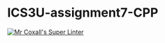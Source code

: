 # ICS3U-assignment7-CPP

[![Mr Coxall's Super Linter](https://github.com/Emmanuel-Fofeyin/ICS3U-assignment7-CPP/workflows/Mr%20Coxall's%20Super%20Linter/badge.svg)](https://github.com/Emmanuel-Fofeyin/ICS3U-assignment7-CPP/actions/)
